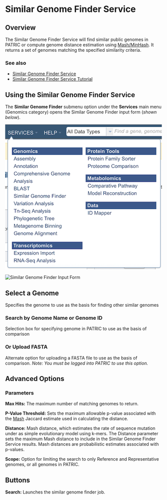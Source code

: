 # Similar Genome Finder Service

## Overview
The Similar Genome Finder Service will find similar public genomes in PATRIC or compute genome distance estimation using [Mash/MinHash](https://www.ncbi.nlm.nih.gov/pmc/articles/PMC4915045/). It returns a set of genomes matching the specified similarity criteria. 

### See also
* [Similar Genome Finder Service](https://patricbrc.org/app/GenomeDistance)
* [Similar Genome Finder Service Tutorial](https://docs.patricbrc.org//tutorial/similar_genome_finder/similar_genome_finder.html)

## Using the Similar Genome Finder Service
The **Similar Genome Finder** submenu option under the **Services** main menu (Genomics category) opens the Similar Genome Finder input form (*shown below*).

![Similar Genome Finder Menu](../images/services_menu.png)

![Similar Genome Finder Input Form](../images/similar_genome_finder_input_form.png)

## Select a Genome
Specifies the genome to use as the basis for finding other similar genomes

### Search by Genome Name or Genome ID
Selection box for specifying genome in PATRIC to use as the basis of comparison

### Or Upload FASTA
Alternate option for uploading a FASTA file to use as the basis of comparison. *Note: You must be logged into PATRIC to use this option.* 

## Advanced Options

### Parameters

**Max Hits:** The maximum number of matching genomes to return. 

**P-Value Threshold:** Sets the maximum allowable p-value associated with the [Mash](https://www.ncbi.nlm.nih.gov/pmc/articles/PMC4915045/) Jaccard estimate used in calculating the distance.

**Distance:**  Mash distance, which estimates the rate of sequence mutation under as simple evolutionary model using k-mers. The Distance parameter sets the maximum Mash distance to include in the Similar Genome Finder Service results. Mash distances are probabilistic estimates associated with p-values. 

**Scope:** Option for limiting the search to only Reference and Representative genomes, or all genomes in PATRIC.

## Buttons

**Search:** Launches the similar genome finder job.
